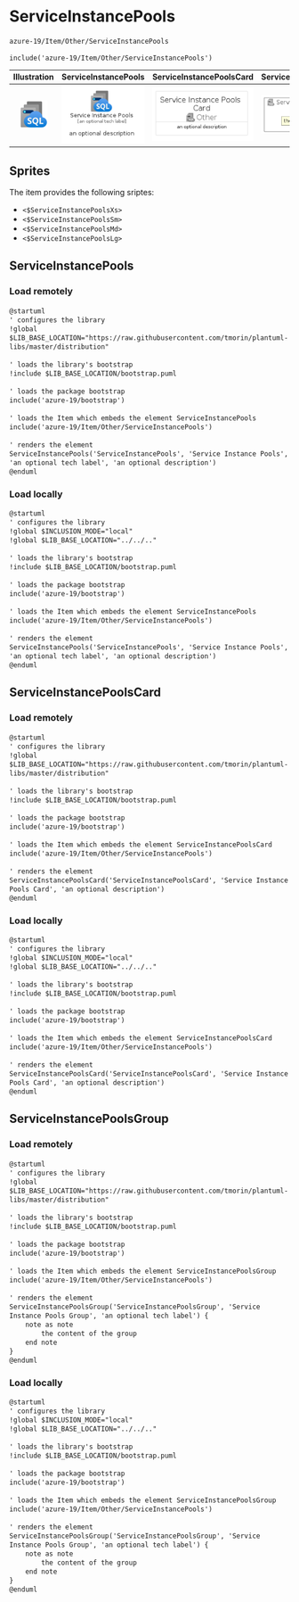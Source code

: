 # ServiceInstancePools


```text
azure-19/Item/Other/ServiceInstancePools
```

```text
include('azure-19/Item/Other/ServiceInstancePools')
```



| Illustration | ServiceInstancePools | ServiceInstancePoolsCard | ServiceInstancePoolsGroup |
| :---: | :---: | :---: | :---: |
| ![illustration for Illustration](../../../azure-19/Item/Other/ServiceInstancePools.png) | ![illustration for ServiceInstancePools](../../../azure-19/Item/Other/ServiceInstancePools.Local.png) | ![illustration for ServiceInstancePoolsCard](../../../azure-19/Item/Other/ServiceInstancePoolsCard.Local.png) | ![illustration for ServiceInstancePoolsGroup](../../../azure-19/Item/Other/ServiceInstancePoolsGroup.Local.png) |



## Sprites
The item provides the following sriptes:

- `<$ServiceInstancePoolsXs>`
- `<$ServiceInstancePoolsSm>`
- `<$ServiceInstancePoolsMd>`
- `<$ServiceInstancePoolsLg>`





## ServiceInstancePools

### Load remotely
```plantuml
@startuml
' configures the library
!global $LIB_BASE_LOCATION="https://raw.githubusercontent.com/tmorin/plantuml-libs/master/distribution"

' loads the library's bootstrap
!include $LIB_BASE_LOCATION/bootstrap.puml

' loads the package bootstrap
include('azure-19/bootstrap')

' loads the Item which embeds the element ServiceInstancePools
include('azure-19/Item/Other/ServiceInstancePools')

' renders the element
ServiceInstancePools('ServiceInstancePools', 'Service Instance Pools', 'an optional tech label', 'an optional description')
@enduml
```

### Load locally
```plantuml
@startuml
' configures the library
!global $INCLUSION_MODE="local"
!global $LIB_BASE_LOCATION="../../.."

' loads the library's bootstrap
!include $LIB_BASE_LOCATION/bootstrap.puml

' loads the package bootstrap
include('azure-19/bootstrap')

' loads the Item which embeds the element ServiceInstancePools
include('azure-19/Item/Other/ServiceInstancePools')

' renders the element
ServiceInstancePools('ServiceInstancePools', 'Service Instance Pools', 'an optional tech label', 'an optional description')
@enduml
```

## ServiceInstancePoolsCard

### Load remotely
```plantuml
@startuml
' configures the library
!global $LIB_BASE_LOCATION="https://raw.githubusercontent.com/tmorin/plantuml-libs/master/distribution"

' loads the library's bootstrap
!include $LIB_BASE_LOCATION/bootstrap.puml

' loads the package bootstrap
include('azure-19/bootstrap')

' loads the Item which embeds the element ServiceInstancePoolsCard
include('azure-19/Item/Other/ServiceInstancePools')

' renders the element
ServiceInstancePoolsCard('ServiceInstancePoolsCard', 'Service Instance Pools Card', 'an optional description')
@enduml
```

### Load locally
```plantuml
@startuml
' configures the library
!global $INCLUSION_MODE="local"
!global $LIB_BASE_LOCATION="../../.."

' loads the library's bootstrap
!include $LIB_BASE_LOCATION/bootstrap.puml

' loads the package bootstrap
include('azure-19/bootstrap')

' loads the Item which embeds the element ServiceInstancePoolsCard
include('azure-19/Item/Other/ServiceInstancePools')

' renders the element
ServiceInstancePoolsCard('ServiceInstancePoolsCard', 'Service Instance Pools Card', 'an optional description')
@enduml
```

## ServiceInstancePoolsGroup

### Load remotely
```plantuml
@startuml
' configures the library
!global $LIB_BASE_LOCATION="https://raw.githubusercontent.com/tmorin/plantuml-libs/master/distribution"

' loads the library's bootstrap
!include $LIB_BASE_LOCATION/bootstrap.puml

' loads the package bootstrap
include('azure-19/bootstrap')

' loads the Item which embeds the element ServiceInstancePoolsGroup
include('azure-19/Item/Other/ServiceInstancePools')

' renders the element
ServiceInstancePoolsGroup('ServiceInstancePoolsGroup', 'Service Instance Pools Group', 'an optional tech label') {
    note as note
        the content of the group
    end note
}
@enduml
```

### Load locally
```plantuml
@startuml
' configures the library
!global $INCLUSION_MODE="local"
!global $LIB_BASE_LOCATION="../../.."

' loads the library's bootstrap
!include $LIB_BASE_LOCATION/bootstrap.puml

' loads the package bootstrap
include('azure-19/bootstrap')

' loads the Item which embeds the element ServiceInstancePoolsGroup
include('azure-19/Item/Other/ServiceInstancePools')

' renders the element
ServiceInstancePoolsGroup('ServiceInstancePoolsGroup', 'Service Instance Pools Group', 'an optional tech label') {
    note as note
        the content of the group
    end note
}
@enduml
```

